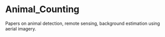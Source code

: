 # Animal_Counting
Papers on animal detection, remote sensing, background estimation using aerial imagery.
